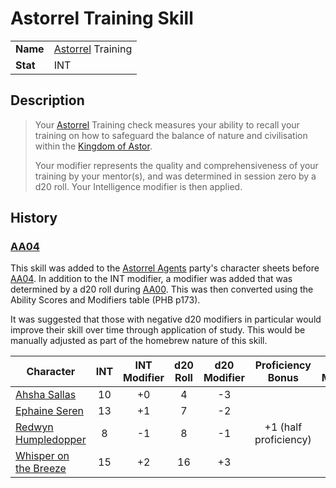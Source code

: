 # Astorrel Training Skill

| | |
| --- | --- | 
| **Name** | [Astorrel](../../organisations/astorrel/astorrel.md) Training | skill.1
| **Stat** | INT |
 
## Description

> Your [Astorrel](../../organisations/astorrel/astorrel.md) Training check measures your ability to recall your training on how to safeguard the balance of nature and civilisation within the [Kingdom of Astor](../../civilisations/kingdom-of-astor/kingdom-of-astor.md).
>
> Your modifier represents the quality and comprehensiveness of your training by your mentor(s), and was determined in session zero by a d20 roll. Your Intelligence modifier is then applied.

## History

### [AA04](../../sessions/AA04.md)

This skill was added to the [Astorrel Agents](../../campaigns/astorrel-agents/astorrel-agents.md) party's character sheets before [AA04](../../sessions/AA04.md). In addition to the INT modifier, a modifier was added that was determined by a d20 roll during [AA00](../../sessions/AA00.md). This was then converted using the Ability Scores and Modifiers table (PHB p173).

It was suggested that those with negative d20 modifiers in particular would improve their skill over time through application of study. This would be manually adjusted as part of the homebrew nature of this skill.

| Character | INT | INT Modifier | d20 Roll | d20 Modifier | Proficiency Bonus | Total Modifier |
| --- |:---:|:---:|:---:|:---:|:---:|:---:|
| [Ahsha Sallas](../../characters/ahsha-sallas.md) | 10 | +0 | 4 | -3 | | **-3** |
| [Ephaine Seren](../../characters/ephaine-seren.md) | 13 | +1 | 7 | -2 | | **-1** |
| [Redwyn Humpledopper](../../characters/redwyn-humpledopper.md) | 8 | -1 | 8 | -1 | +1 (half proficiency) | **-1** |
| [Whisper on the Breeze](../../characters/whisper-on-the-breeze.md) | 15 | +2 | 16 | +3 | | **+5** |
